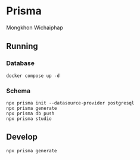 # Prisma

Mongkhon Wichaiphap

## Running
### Database
```
docker compose up -d 
```
### Schema
```
npx prisma init --datasource-provider postgresql
npx prisma generate
npx prisma db push
npx prisma studio
```
## Develop
```bash
npx prisma generate
```
